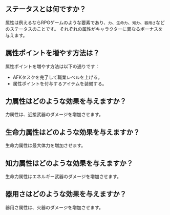 ## ステータスとは何ですか？
属性は例えるならRPGゲームのような要素であり、`力`、`生命力`、`知力`、`器用さ`などのステータスのことです。
それぞれの属性がキャラクターに異なるボーナスを与えます。

## 属性ポイントを増やす方法は？
属性ポイントを増やす方法は以下の通りです：
- AFKタスクを完了して職業レベルを上げる。
- 属性ポイントを付与するアイテムを装備する。

## 力属性はどのような効果を与えますか？
力属性は、近接武器のダメージを増加させます。

## 生命力属性はどのような効果を与えますか？
生命力属性は最大体力を増加させます。

## 知力属性はどのような効果を与えますか？
生命力属性はエネルギー武器のダメージを増加させます。

## 器用さはどのような効果を与えますか？
器用さ属性は、火器のダメージを増加させます。
